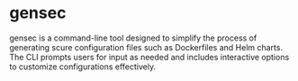 # gensec

gensec is a command-line tool designed to simplify the process of generating scure configuration files such as Dockerfiles and Helm charts. The CLI prompts users for input as needed and includes interactive options to customize configurations effectively.